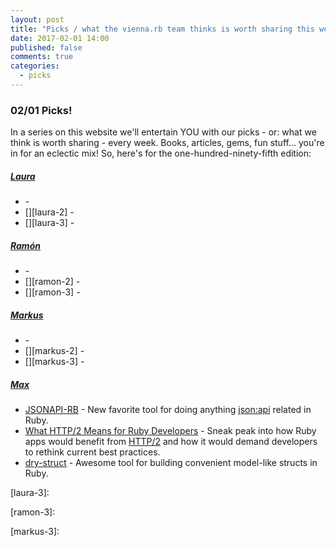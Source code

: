 ```yaml
---
layout: post
title: "Picks / what the vienna.rb team thinks is worth sharing this week"
date: 2017-02-01 14:00
published: false
comments: true
categories:
  - picks
---
```


### 02/01 Picks!

In a series on this website we'll entertain YOU with our picks - or: what we think is worth sharing - every week.
Books, articles, gems, fun stuff... you're in for an eclectic mix! So, here's for the one-hundred-ninety-fifth edition:


##### [Laura][laura]
- [][laura-1] -
- [][laura-2] -
- [][laura-3] -

##### [Ramón][ramon]
- [][ramon-1] -
- [][ramon-2] -
- [][ramon-3] -

##### [Markus][markus]
- [][markus-1] -
- [][markus-2] -
- [][markus-3] -

##### [Max][max]
- [JSONAPI-RB][max-1] - New favorite tool for doing anything [json:api][json-api] related in Ruby.
- [What HTTP/2 Means for Ruby Developers][max-2] - Sneak peak into how Ruby apps would benefit from [HTTP/2][http-2] and how it would demand developers to rethink current best practices.
- [dry-struct][max-3] - Awesome tool for building convenient model-like structs in Ruby.



[laura]: https://www.twitter.com/alicetragedy
[laura-1]:
[laura-2]:
[laura-3]:

[ramon]: https://twitter.com/senorhuidobro
[ramon-1]:
[ramon-2]:
[ramon-3]:

[markus]: https://twitter.com/nuclearsquid
[markus-1]:
[markus-2]:
[markus-3]:

[max]: https://www.twitter.com/klappradla
[max-1]: http://jsonapi-rb.org/
[max-2]: https://www.speedshop.co/2016/01/07/what-http2-means-for-ruby-developers.html
[max-3]: http://dry-rb.org/gems/dry-struct/
[http-2]: https://http2.github.io/
[json-api]: http://jsonapi.org/
